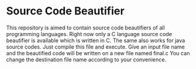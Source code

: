 # Source Code Beautifier
This repository is aimed to contain source code beautifiers of all programming languages. Right now only a C language source code beautifier is available which is written in C. The same also works for java source codes. Just compile this file and execute. Give an input file name and the beautified code will be written on a new file named final.c You can change the destination file name according to your convenience.
